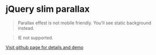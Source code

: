 # jQuery slim parallax

> Parallax effest is not mobile friendly. You'll see static background instead.

> IE not supported.



[Visit github page for details and demo](https://sajibsrs.github.io/jquery-slim-parallax "Project home page")
